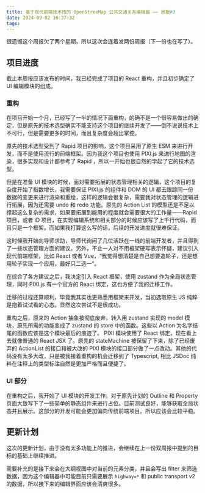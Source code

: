 ```yaml
---
title: 基于现代前端技术栈的 OpenStreeMap 公共交通关系编辑器 —— 周报#3
date: 2024-09-02 16:37:32
tags:
---
```


很遗憾这个周报欠了两个星期，所以这次会连着发两份周报（下一份也在写了）。

## 项目进度

截止本周报应该发布的时间，我已经完成了项目的 React 重构，并且初步确定了 UI 编辑模块的组成。

### 重构

在项目开始一个月，已经写了一半的情况下面重构，的确不是一个很容易做出的确定，但是原先的技术选型确实不能支持这个项目的继续开发了——倒不说说技术上不可行，但是需要更多的时间，而且复杂度会超出掌控。

原先的技术选型受到了 Rapid 项目的影响，这个项目采用了原生 ESM 来进行开发，而不是使用流行的前端框架。因为我这个项目也使用 PIXI.js 来进行地图的渲染，很多实现和设计都参考了 Rapid ，所以一开始也很自然的学起了它的技术选型。

但是在准备 UI 模块的时候，面对需要拓展的状态管理相关的逻辑，这个项目的复杂度开始了指数增长，我需要保证 PIXI.js 的组件和 DOM 的 UI 都去跟踪同一份数据的变更来进行渲染和重绘，这样的逻辑会很复杂，需要我对状态管理的逻辑进行拓展，因为还需要 undo 和 redo 功能。原先的 Action List 的模型还是不足以撑起这么复杂的需求，如果要拓展到能用的程度就会需要很大的工作量——Rapid 项目，或者 iD 项目，在实现编辑系统和相关部分的时候应该写了上千行代码，而且只是一个框架。而如果我打算这么写的话，后续的开发进度就很难保证。

这时候我开始向导师求助，导师代询问了几位活跃在一线的前端开发者，并且得到了一些状态管理方面的建议。另外，不止一人对不用框架硬写表示怀疑，建议引入现代前端框架，比如 React 或者 Vue，“我觉得想清楚是自己想要造轮子，还是想用轮子实现一个应用，最好只二选一”。

在综合了各方建议之后，我决定引入 React 框架，使用 zustand 作为全局状态管理，同时 PIXI.js 有一个官方的 React 绑定，这也方便了我的迁移工作。

迁移的过程还算顺利，毕竟我其实也更熟悉用框架来开发，当初选取原生 JS 纯粹是抱着试试看的心态。显然这次尝试不是很成功。

重构之后，原来的 Action 抽象被彻底废弃，转入用 zustand 实现的 model 模块，原先所需的功能变成了 zustand 的 store 中的函数。这些以 Action 为名字结尾的函数应该是这个模块最后的痕迹了。 PIXI 模块使用了 React 绑定，现在看上去就像普通的 React JSX 了。原先的 stateMachine 被保留了下来，除了已经废弃的 ActionList 的接口和被大改的 PIXI 模块的接口部分做了一点改动。其他的代码没有太多大改，只是被我接着重构的机会迁移到了 Typescript, 相比 JSDoc 纯粹在注释上的类型标注自然是更加严格而且便捷了。

### UI 部分

在重构之后，我开始了 UI 模块的开发工作。对于原先计划的 Outline 和 Property 页面大致写下了一些简单的静态组件来进行占位。目前测试良好，能够获取全局状态并且展示。这部分的开发可能会更加偏向传统前端项目。所以应该会比较平稳。

## 更新计划

这次的更新计划，由于没有太多功能上的推进，会继续在上一份双周报中提到的目标的基础上继续推进。

需要补充的是接下来会在大纲视图中对当前的元素分类，并且会写出 filter 来筛选数据，因为这个编辑器中可能目前只需要展示 `highway=*` 和 public transport v2 的数据，所以接下来的编辑界面应该会清爽很多。
